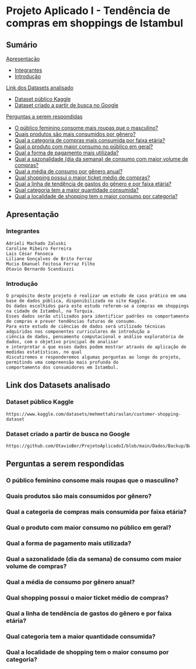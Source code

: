 # Projeto Aplicado I - Tendência de compras em shoppings de Istambul
## Sumário
[Apresentação](https://github.com/OtavioBer/ProjetoAplicadoI/edit/main/README.md#apresenta%C3%A7%C3%A3o)
- [Integrantes](https://github.com/OtavioBer/ProjetoAplicadoI/edit/main/README.md#apresenta%C3%A7%C3%A3o)
- [Introdução](https://github.com/OtavioBer/ProjetoAplicadoI/edit/main/README.md#apresenta%C3%A7%C3%A3o)

[Link dos Datasets analisado](https://github.com/OtavioBer/ProjetoAplicadoI/edit/main/README.md#apresenta%C3%A7%C3%A3o)
- [Dataset público Kaggle](https://github.com/OtavioBer/ProjetoAplicadoI/edit/main/README.md#apresenta%C3%A7%C3%A3o)
- [Dataset criado a partir de busca no Google](https://github.com/OtavioBer/ProjetoAplicadoI/edit/main/README.md#apresenta%C3%A7%C3%A3o)

[Perguntas a serem respondidas](https://github.com/OtavioBer/ProjetoAplicadoI/edit/main/README.md#apresenta%C3%A7%C3%A3o)
- [O público feminino consome mais roupas que o masculino?](https://github.com/OtavioBer/ProjetoAplicadoI/edit/main/README.md#apresenta%C3%A7%C3%A3o)
- [Quais produtos são mais consumidos por gênero?](https://github.com/OtavioBer/ProjetoAplicadoI/edit/main/README.md#apresenta%C3%A7%C3%A3o) 
- [Qual a categoria de compras mais consumida por faixa etária?](https://github.com/OtavioBer/ProjetoAplicadoI/edit/main/README.md#apresenta%C3%A7%C3%A3o)
- [Qual o produto com maior consumo no público em geral?](https://github.com/OtavioBer/ProjetoAplicadoI/edit/main/README.md#apresenta%C3%A7%C3%A3o)
- [Qual a forma de pagamento mais utilizada?](https://github.com/OtavioBer/ProjetoAplicadoI/edit/main/README.md#apresenta%C3%A7%C3%A3o)
- [Qual a sazonalidade (dia da semana) de consumo com maior volume de compras?](https://github.com/OtavioBer/ProjetoAplicadoI/edit/main/README.md#apresenta%C3%A7%C3%A3o)
- [Qual a média de consumo por gênero anual?](https://github.com/OtavioBer/ProjetoAplicadoI/edit/main/README.md#apresenta%C3%A7%C3%A3o)
- [Qual shopping possui o maior ticket médio de compras?](https://github.com/OtavioBer/ProjetoAplicadoI/edit/main/README.md#apresenta%C3%A7%C3%A3o)
- [Qual a linha de tendência de gastos do gênero e por faixa etária?](https://github.com/OtavioBer/ProjetoAplicadoI/edit/main/README.md#apresenta%C3%A7%C3%A3o)
- [Qual categoria tem a maior quantidade consumida?](https://github.com/OtavioBer/ProjetoAplicadoI/edit/main/README.md#apresenta%C3%A7%C3%A3o)
- [Qual a localidade de shopping tem o maior consumo por categoria?](https://github.com/OtavioBer/ProjetoAplicadoI/edit/main/README.md#apresenta%C3%A7%C3%A3o)




## Apresentação
### Integrantes
	Adrieli Machado Zaluski
	Caroline Ribeiro Ferreira 
	Lais César Fonseca 
	Liliane Gonçalves de Brito Ferraz 
	Mucio Emanuel Feitosa Ferraz Filho
	Otavio Bernardo Scandiuzzi


### Introdução

	O propósito deste projeto é realizar um estudo de caso prático em uma base de dados pública, disponibilizada no site Kaggle. 
	Os dados escolhidos para este estudo referem-se a compras em shoppings na cidade de Istambul, na Turquia.
	Esses dados serão utilizados para identificar padrões no comportamento de compras e prever tendências futuras de consumo.
	Para este estudo de ciências de dados será utilizado técnicas adquiridas nos componentes curriculares de introdução a 
	ciência de dados, pensamento computacional e análise exploratória de dados, com o objetivo principal de analisar
	e interpretar o que esses dados podem mostrar através de aplicação de medidas estatísticas, no qual
	discutiremos e responderemos algumas perguntas ao longo do projeto, permitindo uma compreensão mais profunda do
	comportamento dos consumidores em Istambul.

## Link dos Datasets analisado
### Dataset público Kaggle 
	https://www.kaggle.com/datasets/mehmettahiraslan/customer-shopping-dataset
  
### Dataset criado a partir de busca no Google
	https://github.com/OtavioBer/ProjetoAplicadoI/blob/main/Dados/Backup/Base_Google_Endere%C3%A7o_Shoppings_Istambul.xlsx


## Perguntas a serem respondidas
### O público feminino consome mais roupas que o masculino? 

### Quais produtos são mais consumidos por gênero? 

### Qual a categoria de compras mais consumida por faixa etária? 

### Qual o produto com maior consumo no público em geral? 

### Qual a forma de pagamento mais utilizada? 

### Qual a sazonalidade (dia da semana) de consumo com maior volume de compras? 

### Qual a média de consumo por gênero anual? 

### Qual shopping possui o maior ticket médio de compras? 

### Qual a linha de tendência de gastos do gênero e por faixa etária? 

### Qual categoria tem a maior quantidade consumida? 

### Qual a localidade de shopping tem o maior consumo por categoria? 
